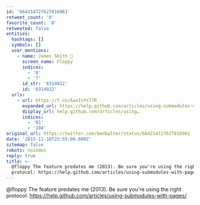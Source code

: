 ```yaml
---
id: '664214727627816961'
retweet_count: '0'
favorite_count: '0'
retweeted: false
entities:
  hashtags: []
  symbols: []
  user_mentions:
    - name: James Smith 💾
      screen_name: Floppy
      indices:
        - '0'
        - '7'
      id_str: '8314922'
      id: '8314922'
  urls:
    - url: https://t.co/AaeIsYsT7R
      expanded_url: https://help.github.com/articles/using-submodules-with-pages/
      display_url: help.github.com/articles/using…
      indices:
        - '81'
        - '104'
original_url: https://twitter.com/benbalter/status/664214727627816961
date: '2015-11-10T22:55:06.000Z'
sitemap: false
robots: noindex
reply: true
title: >-
  @floppy The feature predates me (2013). Be sure you're using the right
  protocol: https://help.github.com/articles/using-submodules-with-pages/
---
```


@floppy The feature predates me (2013). Be sure you're using the right protocol: https://help.github.com/articles/using-submodules-with-pages/